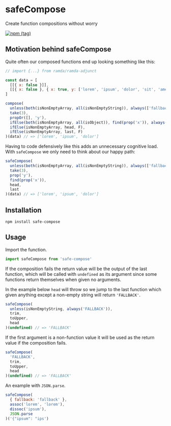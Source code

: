 # safeCompose
Create function compositions without worry

[![npm (tag)](https://img.shields.io/npm/v/safe-compose/latest?style=for-the-badge)](https://www.npmjs.com/package/safe-compose)

## Motivation behind safeCompose
Quite often our composed functions end up looking something like this:

```js
// import {...} from ramda/ramda-adjunct

const data = [
  [[{ x: false }]],
  [[{ x: false }, { x: true, y: ['lorem', 'ipsum', 'dolor', 'sit', 'amet'] }]]
]

compose(
  unless(both(isNonEmptyArray, all(isNonEmptyString)), always(['fallback'])),
  take(3),
  propOr([], 'y'),
  ifElse(both(isNonEmptyArray, all(isObject)), find(prop('x')), always({})),
  ifElse(isNonEmptyArray, head, F),
  ifElse(isNonEmptyArray, last, F)
)(data) // => ['lorem', 'ipsum', 'dolor']
```

Having to code defensively like this adds an unnecessary cognitive load. With `safeCompose` we only need to think about our happy path:

```js
safeCompose(
  unless(both(isNonEmptyArray, all(isNonEmptyString)), always(['fallback'])),
  take(3),
  prop('y'),
  find(prop('x')),
  head,
  last
)(data) // => ['lorem', 'ipsum', 'dolor']
```

## Installation

`npm install safe-compose`

## Usage

Import the function.

```js
import safeCompose from 'safe-compose'
```

If the composition fails the return value will be the output of the last function, which will be called with `undefined` as its argument since some functions return themselves when given no arguments.

In the example below `head` will throw so we jump to the last function which given anything except a non-empty string will return `'FALLBACK'`.

```js
safeCompose(
  unless(isNonEmptyString, always('FALLBACK')),
  trim,
  toUpper,
  head
)(undefined) // => 'FALLBACK'
```

If the first argument is a non-function value it will be used as the return value if the composition fails.

```js
safeCompose(
  'FALLBACK',
  trim,
  toUpper,
  head
)(undefined) // => 'FALLBACK'
```

An example with `JSON.parse`.

```js
safeCompose(
  { fallback: 'fallback' },
  assoc('lorem', 'lorem'),
  dissoc('ipsum'),
  JSON.parse
)('{"ipsum": "ips')
```
